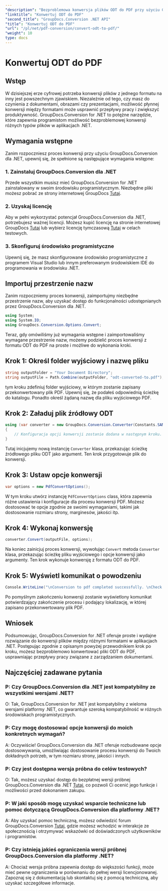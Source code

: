 ```yaml
---
"description": "Bezproblemowa konwersja plików ODT do PDF przy użyciu GroupDocs.Conversion dla .NET. Usprawnij przepływy pracy związane z zarządzaniem dokumentami."
"linktitle": "Konwertuj ODT do PDF"
"second_title": "GroupDocs.Conversion .NET API"
"title": "Konwertuj ODT do PDF"
"url": "/pl/net/pdf-conversion/convert-odt-to-pdf/"
"weight": 10
type: docs
---
```

# Konwertuj ODT do PDF

## Wstęp
W dzisiejszej erze cyfrowej potrzeba konwersji plików z jednego formatu na inny jest powszechnym zjawiskiem. Niezależnie od tego, czy masz do czynienia z dokumentami, obrazami czy prezentacjami, możliwość płynnej konwersji między formatami może usprawnić przepływy pracy i zwiększyć produktywność. GroupDocs.Conversion for .NET to potężne narzędzie, które zapewnia programistom możliwość bezproblemowej konwersji różnych typów plików w aplikacjach .NET.
## Wymagania wstępne
Zanim rozpoczniesz proces konwersji przy użyciu GroupDocs.Conversion dla .NET, upewnij się, że spełnione są następujące wymagania wstępne:
### 1. Zainstaluj GroupDocs.Conversion dla .NET
Przede wszystkim musisz mieć GroupDocs.Conversion for .NET zainstalowany w swoim środowisku programistycznym. Niezbędne pliki możesz pobrać ze strony internetowej GroupDocs [Tutaj](https://releases.groupdocs.com/conversion/net/).
### 2. Uzyskaj licencję
Aby w pełni wykorzystać potencjał GroupDocs.Conversion dla .NET, potrzebujesz ważnej licencji. Możesz kupić licencję na stronie internetowej GroupDocs [Tutaj](https://purchase.groupdocs.com/buy) lub wybierz licencję tymczasową [Tutaj](https://purchase.groupdocs.com/temporary-license/) w celach testowych.
### 3. Skonfiguruj środowisko programistyczne
Upewnij się, że masz skonfigurowane środowisko programistyczne z programem Visual Studio lub innym preferowanym środowiskiem IDE do programowania w środowisku .NET.

## Importuj przestrzenie nazw
Zanim rozpoczniemy proces konwersji, zaimportujmy niezbędne przestrzenie nazw, aby uzyskać dostęp do funkcjonalności udostępnianych przez GroupDocs.Conversion dla .NET.
```csharp
using System;
using System.IO;
using GroupDocs.Conversion.Options.Convert;
```

Teraz, gdy omówiliśmy już wymagania wstępne i zaimportowaliśmy wymagane przestrzenie nazw, możemy podzielić proces konwersji z formatu ODT do PDF na proste i możliwe do wykonania kroki.
## Krok 1: Określ folder wyjściowy i nazwę pliku
```csharp
string outputFolder = "Your Document Directory";
string outputFile = Path.Combine(outputFolder, "odt-converted-to.pdf");
```
tym kroku zdefiniuj folder wyjściowy, w którym zostanie zapisany przekonwertowany plik PDF. Upewnij się, że podałeś odpowiednią ścieżkę do katalogu. Ponadto określ żądaną nazwę dla pliku wyjściowego PDF.
## Krok 2: Załaduj plik źródłowy ODT
```csharp
using (var converter = new GroupDocs.Conversion.Converter(Constants.SAMPLE_ODT))
{
    // Konfiguracja opcji konwersji zostanie dodana w następnym kroku.
}
```
Tutaj inicjujemy nową instancję `Converter` klasa, przekazując ścieżkę źródłowego pliku ODT jako argument. Ten krok przygotowuje plik do konwersji.
## Krok 3: Ustaw opcje konwersji
```csharp
var options = new PdfConvertOptions();
```
W tym kroku utwórz instancję `PdfConvertOptions` class, która zapewnia różne ustawienia i konfiguracje dla procesu konwersji PDF. Możesz dostosować te opcje zgodnie ze swoimi wymaganiami, takimi jak dostosowanie rozmiaru strony, marginesów, jakości itp.
## Krok 4: Wykonaj konwersję
```csharp
converter.Convert(outputFile, options);
```
Na koniec zainicjuj proces konwersji, wywołując `Convert` metoda `Converter` klasa, przekazując ścieżkę pliku wyjściowego i opcje konwersji jako argumenty. Ten krok wykonuje konwersję z formatu ODT do PDF.
## Krok 5: Wyświetl komunikat o powodzeniu
```csharp
Console.WriteLine("\nConversion to pdf completed successfully. \nCheck output in {0}", outputFolder);
```
Po pomyślnym zakończeniu konwersji zostanie wyświetlony komunikat potwierdzający zakończenie procesu i podający lokalizację, w której zapisano przekonwertowany plik PDF.

## Wniosek
Podsumowując, GroupDocs.Conversion for .NET oferuje proste i wydajne rozwiązanie do konwersji plików między różnymi formatami w aplikacjach .NET. Postępując zgodnie z opisanym powyżej przewodnikiem krok po kroku, możesz bezproblemowo konwertować pliki ODT do PDF, usprawniając przepływy pracy związane z zarządzaniem dokumentami.
## Najczęściej zadawane pytania
### P: Czy GroupDocs.Conversion dla .NET jest kompatybilny ze wszystkimi wersjami .NET?
O: Tak, GroupDocs.Conversion for .NET jest kompatybilny z wieloma wersjami platformy .NET, co gwarantuje szeroką kompatybilność w różnych środowiskach programistycznych.
### P: Czy mogę dostosować opcje konwersji do moich konkretnych wymagań?
A: Oczywiście! GroupDocs.Conversion dla .NET oferuje rozbudowane opcje dostosowywania, umożliwiając dostosowanie procesu konwersji do Twoich dokładnych potrzeb, w tym rozmiaru strony, jakości i innych.
### P: Czy jest dostępna wersja próbna do celów testowych?
O: Tak, możesz uzyskać dostęp do bezpłatnej wersji próbnej GroupDocs.Conversion dla .NET [Tutaj](https://releases.groupdocs.com/), co pozwoli Ci ocenić jego funkcje i możliwości przed dokonaniem zakupu.
### P: W jaki sposób mogę uzyskać wsparcie techniczne lub pomoc dotyczącą GroupDocs.Conversion dla platformy .NET?
A: Aby uzyskać pomoc techniczną, możesz odwiedzić forum GroupDocs.Conversion [Tutaj](https://forum.groupdocs.com/c/conversion/11), gdzie możesz wchodzić w interakcje ze społecznością i otrzymywać wskazówki od doświadczonych użytkowników i programistów.
### P: Czy istnieją jakieś ograniczenia wersji próbnej GroupDocs.Conversion dla platformy .NET?
A: Chociaż wersja próbna zapewnia dostęp do większości funkcji, może mieć pewne ograniczenia w porównaniu do pełnej wersji licencjonowanej. Zapoznaj się z dokumentacją lub skontaktuj się z pomocą techniczną, aby uzyskać szczegółowe informacje.